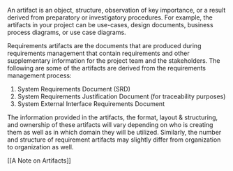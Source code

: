 An artifact is an object, structure, observation of key importance, or a result derived from preparatory or investigatory procedures. For example, the artifacts in your project can be use-cases, design documents, business process diagrams, or use case diagrams.

Requirements artifacts are the documents that are produced during requirements management that contain requirements and other supplementary information for the project team and the stakeholders. The following are some of the artifacts are derived from the requirements management process:
1. System Requirements Document (SRD)
2. System Requirements Justification Document (for traceability purposes)
3. System External Interface Requirements Document

The information provided in the artifacts, the format, layout & structuring, and ownership of these artifacts will vary depending on who is creating them as well as in which domain they will be utilized. Similarly, the number and structure of requirement artifacts may slightly differ from organization to organization as well.

[[A Note on Artifacts]]